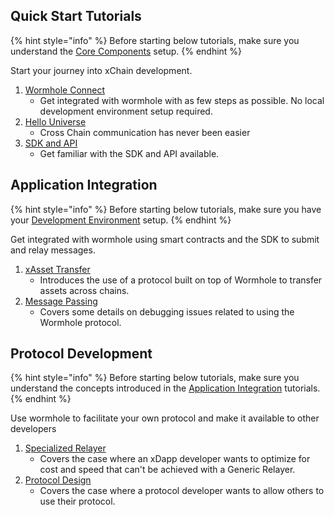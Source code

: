 

## Quick Start Tutorials 

{% hint style="info" %} 
Before starting below tutorials, make sure you understand the [Core Components](../components/README.md) setup.
{% endhint %}

Start your journey into xChain development.

<!-- Note: these examples should use testnet for everything, not requiring a local dev environment -->

1) [Wormhole Connect](./quick-start/wh-connect.md)
    - Get integrated with wormhole with as few steps as possible. No local development environment setup required.
2) [Hello Universe](./quick-start/hello-universe.md)
    - Cross Chain communication has never been easier
3) [SDK and API](./quick-start/sdk-api.md)
    - Get familiar with the SDK and API available.


## Application Integration 

{% hint style="info" %} 
Before starting below tutorials, make sure you have your [Development Environment](../dev-env/README.md) setup.
{% endhint %}

Get integrated with wormhole using smart contracts and the SDK to submit and relay messages.

1) [xAsset Transfer](./app-integration/xassets.md)
    - Introduces the use of a protocol built on top of Wormhole to transfer assets across chains. 
3) [Message Passing](./app-integration/message-passing.md)
    - Covers some details on debugging issues related to using the Wormhole protocol. 


## Protocol Development 

{% hint style="info" %} 
Before starting below tutorials, make sure you understand the concepts introduced in the [Application Integration](#app-integration) tutorials.
{% endhint %}

Use wormhole to facilitate your own protocol and make it available to other developers

1) [Specialized Relayer](./protocol-development/specialized-relayer.md)
    - Covers the case where an xDapp developer wants to optimize for cost and speed that can't be achieved with a Generic Relayer.
2) [Protocol Design](./protocol-development/protocol-design.md)
    - Covers the case where a protocol developer wants to allow others to use their protocol.
